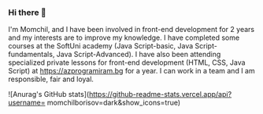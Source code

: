 ### Hi there 👋

I'm Momchil, and I have been involved in front-end development for 2 years and my interests are to improve my knowledge. I have completed some courses at the SoftUni academy (Java Script-basic, Java Script-fundamentals, Java Script-Advanced). I have also been attending specialized private lessons for front-end development (HTML, CSS, Java Script) at https://azprogramiram.bg for a year. I can work in a team and I am responsible, fair and loyal.

![Anurag's GitHub stats](https://github-readme-stats.vercel.app/api?username= momchilborisov=dark&show_icons=true)

